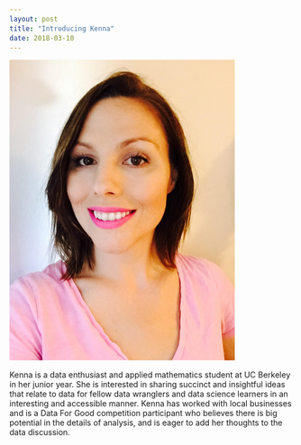 ```yaml
---
layout: post
title: "Introducing Kenna"
date: 2018-03-10
---
```



<img src="https://raw.githubusercontent.com/STAT198-Spring18/STAT198-Spring18.github.io/master/_posts/kenna.jpg" alt="kenna" style="width: 400px;"/>


Kenna is a data enthusiast and applied mathematics student at UC Berkeley in her junior year. She is interested in sharing succinct and insightful ideas that relate to data for fellow data wranglers and data science learners in an interesting and accessible manner. Kenna has worked with local businesses and is a Data For Good competition participant who believes there is big potential in the details of analysis, and is eager to add her thoughts to the data discussion.